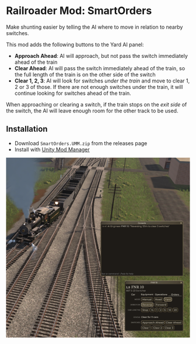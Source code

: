 # Railroader Mod: SmartOrders

Make shunting easier by telling the AI where to move in relation to nearby switches.

This mod adds the following buttons to the Yard AI panel:

* **Approach Ahead**: AI will approach, but not pass the switch immediately ahead of the train
* **Clear Ahead**: AI will pass the switch immediately ahead of the train, so the full length of the train is on the other side of the switch
* **Clear 1, 2, 3**: AI will look for switches _under the train_ and move to clear 1, 2 or 3 of those. If there are not enough switches under the train, it will continue looking for switches ahead of the train.

When approaching or clearing a switch, if the train stops on the _exit side_ of the switch, the AI will leave enough room for the other track to be used.

## Installation

* Download `SmartOrders.UMM.zip` from the releases page
* Install with [Unity Mod Manager](https://www.nexusmods.com/site/mods/21)

![screenshot](./Capture.PNG)
